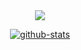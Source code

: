 <div align="center">
    <!-- 动态字 -->
    <a href="http://blossom.wynnspace.cn">
        <img src="https://readme-typing-svg.demolab.com?font=Fira+Code&pause=1000&width=400&lines=log.info(%22总有人间一两风%2C%20填我十万八千梦%22);&center=true&size=27"/>
    </a>

[![github-stats]][home]

[home]: https://github.com/wh-song

[github-stats]: https://github-readme-stats.vercel.app/api?username=SWH12&locale=cn&show_icons=true&include_all_commits=true&theme=transparent&hide_border=true

</div>
